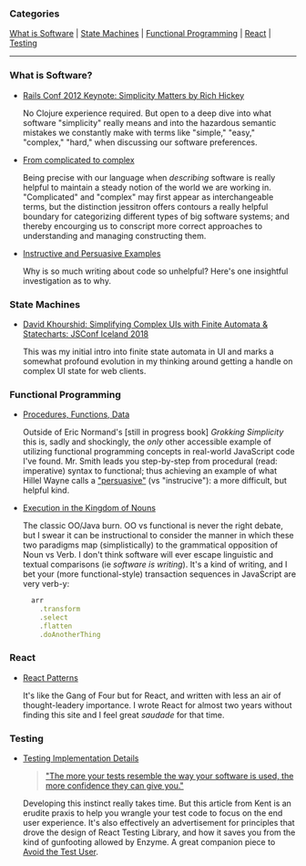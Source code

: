 <h3>Categories</h3>

[What is Software](#what-is-software) |
[State Machines](#state-machines) |
[Functional Programming](#functional-programming) |
[React](#react) |
[Testing](#testing)

<hr>

### What is Software?

- [Rails Conf 2012 Keynote: Simplicity Matters by Rich Hickey](https://www.youtube.com/watch?v=rI8tNMsozo0)

  No Clojure experience required. But open to a deep dive into what software "simplicity" really means and into the hazardous semantic mistakes we constantly make with terms like "simple," "easy," "complex," "hard," when discussing our software preferences. 

- [From complicated to complex](https://blog.jessitron.com/2019/09/26/from-complicated-to-complex/)

  Being precise with our language when *describing* software is really helpful to maintain a steady notion of the world we are working in. "Complicated" and "complex" may first appear as interchangeable terms, but the distinction jessitron offers contours a really helpful boundary for categorizing different types of big software systems; and thereby encourging us to conscript more correct approaches to understanding and managing constructing them.

- [Instructive and Persuasive Examples](https://www.hillelwayne.com/post/persuasive-examples/)  
  
  Why is so much writing about code so unhelpful? Here's one insightful investigation as to why.

### State Machines

- [David Khourshid: Simplifying Complex UIs with Finite Automata & Statecharts:  JSConf Iceland 2018](https://www.youtube.com/watch?v=RqTxtOXcv8Y)

  This was my initial intro into finite state automata in UI and marks a somewhat profound evolution in my thinking around getting a handle on complex UI state for web clients.

### Functional Programming

- [Procedures, Functions, Data](https://www.brandonsmith.ninja/blog/procedures-functions-data)

  Outside of Eric Normand's [still in progress book] _Grokking Simplicity_ this is, sadly and shockingly, the _only_ other accessible example of utilizing functional programming concepts in real-world JavaScript code I've found. Mr. Smith leads you step-by-step from procedural (read: imperative) syntax to functional; thus achieving an example of what Hillel Wayne calls a ["persuasive"](https://www.hillelwayne.com/post/persuasive-examples/) (vs "instrucive"): a more difficult, but helpful kind.

- [Execution in the Kingdom of Nouns ](https://steve-yegge.blogspot.com/2006/03/execution-in-kingdom-of-nouns.html)

  The classic OO/Java burn. OO vs functional is never the right debate, but I swear it can be instructional to consider the manner in which these two paradigms map (simplistically) to the grammatical opposition of Noun vs Verb. I don't think software will ever escape linguistic and textual comparisons (ie *software is writing*). It's a kind of writing, and I bet your (more functional-style) transaction sequences in JavaScript are very verb-y:
    ```js
      arr
        .transform
        .select
        .flatten
        .doAnotherThing
    ```

### React

- [React Patterns](https://reactpatterns.com/)

  It's like the Gang of Four but for React, and written with less an air of thought-leadery importance. I wrote React for almost two years without finding this site and I feel great _saudade_ for that time.

### Testing

- [Testing Implementation Details](<(https://kentcdodds.com/blog/testing-implementation-details)>)

  > ["The more your tests resemble the way your software is used, the more confidence they can give you."](https://twitter.com/kentcdodds/status/977018512689455106)

  Developing this instinct really takes time. But this article from Kent is an erudite praxis to help you wrangle your test code to focus on the end user experience. It's also effectively an advertisement for principles that drove the design of React Testing Library, and how it saves you from the kind of gunfooting allowed by Enzyme. A great companion piece to [Avoid the Test User](https://kentcdodds.com/blog/avoid-the-test-user).
